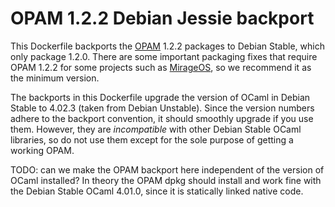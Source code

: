 OPAM 1.2.2 Debian Jessie backport
=================================

This Dockerfile backports the [OPAM](https://opam.ocaml.org) 1.2.2 packages to
Debian Stable, which only package 1.2.0.  There are some important packaging
fixes that require OPAM 1.2.2 for some projects such as
[MirageOS](https://mirage.io), so we recommend it as the minimum version.

The backports in this Dockerfile upgrade the version of OCaml in Debian Stable
to 4.02.3 (taken from Debian Unstable).  Since the version numbers adhere to
the backport convention, it should smoothly upgrade if you use them.  However,
they are _incompatible_ with other Debian Stable OCaml libraries, so do not use
them except for the sole purpose of getting a working OPAM.

TODO: can we make the OPAM backport here independent of the version of OCaml
installed?  In theory the OPAM dpkg should install and work fine with the
Debian Stable OCaml 4.01.0, since it is statically linked native code.
